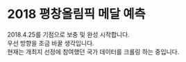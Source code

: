 <h1> 2018 평창올림픽 메달 예측</h1>
2018.4.25를 기점으로 보충 및 완성 시작합니다.</br>
우선 방향을 조금 바꿀 생각입니다.</br>
현재는 개최지 선정에 참여했던 국가 데이터를 크롤링 하는 중입니다.
